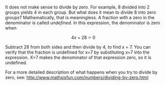 It does not make sense to divide by zero. For example, 8
divided into 2 groups yields 4 in each group. But what does it mean to
divide 8 into zero groups? Mathematically, that is meaningless. A
fraction with a zero in the denominator is called *undefined.* In this
expression, the denominator is zero when

$$4x + 28 = 0$$

Subtract 28 from both sides and then divide by 4, to find x = 7. You can
verify that the fraction is undefined for x=7 by substituting x=7 into
the expression. X=7 makes the denominator of that expression zero, so it
is undefined.

For a more detailed description of what happens when you try to divide
by zero, see: <http://www.mathsisfun.com/numbers/dividing-by-zero.html>
